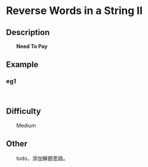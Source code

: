# Reverse Words in a String II

## Description

&emsp;&emsp;**Need To Pay**

## Example

### eg1

```
    
```

## Difficulty

&emsp;&emsp;Medium

## Other

&emsp;&emsp;todo，添加解题思路。